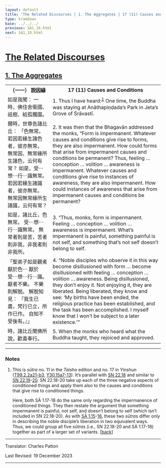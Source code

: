 ```yaml
---
layout: default
title: 'The Related Discourses | 1. The Aggregates | 17 (11) Causes and Conditions'
type: kramdown
base: ../../../
previous: SA1_16.html
next: SA1_18.html
---
```


<h1><a href='../index.html'>The Related Discourses</a></h1>
<h2><a href='index.html'>1. The Aggregates</a></h2>

<table class="trans">
  <th class='ch'>（一一） 說因縁</th>
  <th class='en'>17 (11) Causes and Conditions</th>
  <tr>
    <td class='ch' title='t99.2.2a21'>如是我聞： 一時，佛住舍衛國、祇樹、給孤獨園。</td>
    <td id='p1'>1. Thus I have heard:<sup id="ref1"><a href="#n1">1</a></sup> One time, the Buddha was staying at Anāthapiṇḍada’s Park in Jeta’s Grove of Śrāvastī.</td>
  </tr>
  <tr>
    <td class='ch' title='t99.2.2a22'>爾時，世尊告諸比丘： 「色無常。 若因若緣生諸色者，彼亦無常。 無常因、無常緣所生諸色，云何有常？ 如是，受⋯想⋯行⋯識無常。 若因若緣生諸識者，彼亦無常。 無常因無常緣所生諸識，云何有常？</td>
    <td id='p2'>2. It was then that the Bhagavān addressed the monks, “Form is impermanent. Whatever causes and conditions give rise to forms, they are also impermanent. How could forms that arise from impermanent causes and conditions be permanent? Thus, feeling … conception … volition … awareness is impermanent. Whatever causes and conditions give rise to instances of awareness, they are also impermanent. How could instances of awareness that arise from impermanent causes and conditions be permanent?</td>
  </tr>
  <tr>
    <td class='ch' title='t99.2.2a26'>如是，諸比丘，色無常。 受⋯想⋯行⋯識無常。 無常者則是苦，苦者則非我，非我者則非我所。</td>
    <td id='p3'>3. “Thus, monks, form is impermanent. Feeling … conception … volition … awareness is impermanent. What’s impermanent is painful, something painful is not self, and something that’s not self doesn’t belong to self.</td>
  </tr>
  <tr>
    <td class='ch' title='t99.2.2a21'>「聖弟子如是觀者厭於色⋯ 厭於受⋯想⋯行⋯識。 厭者不樂。 不樂則解脫。 解脫知見： 『我生已盡，梵行已立，所作已作。 自知不受後有。』」</td>
    <td id='p4'>4. “Noble disciples who observe it in this way become disillusioned with form … become disillusioned with feeling … conception … volition … awareness. Being disillusioned, they don’t enjoy it. Not enjoying it, they are liberated. Being liberated, they know and see: ‘My births have been ended, the religious practice has been established, and the task has been accomplished. I myself know that I won’t be subject to a later existence.’”</td>
  </tr>
  <tr>
    <td class='ch' title='t99.2.2b2'>時，諸比丘聞佛所說，歡喜奉行。</td>
    <td id='p5'>5. When the monks who heard what the Buddha taught, they rejoiced and approved.</td>
  </tr>
</table>

<hr/>

<h3 id="notes">Notes</h3>

<ol class="notes-list">
<li id="n1"><p>This is <em>sūtra</em> no. 11 in the <cite>Taisho</cite> edition and no. 17 in Yinshun (<a href="https://cbetaonline.dila.edu.tw/zh/T02n0099_p0002a21" target="_blank">T99.2.2a21-b3</a>, <a href="https://cbetaonline.dila.edu.tw/zh/Y30n0030_p0015a07" target="_blank">Y30.15a7-13</a>). It’s parallel with <a href="https://suttacentral.net/sn22.18" target="_blank">SN 22.18</a> and similar to <a href="https://suttacentral.net/sn22.19" target="_blank">SN 22.19</a>-<a href="https://suttacentral.net/sn22.20" target="_blank">20</a>. SN 22.18-20 take up each of the three negative aspects of conditioned things and apply them also to the causes and conditions that give rise to conditioned things.</p>
<p>Here, both SĀ 1.17-18 do the same only regarding the impermanence of conditioned things. They then restate the argument that something impermanent is painful, not self, and doesn’t belong to self (which isn’t included in SN 22.18-20). As with <a href="SA1_15.html" target="_blank">SĀ 1.15</a>-<a href="SA1_16.html" target="_blank">16</a>, these two <em>sūtra</em>s differ only in describing the noble disciple’s liberation in two equivalent ways. Thus, we could group all five <em>sūtra</em>s (i.e., SN 22.18-20 and SĀ 1.17-18) together as part of a larger set of variants. [<a href="#ref1">back</a>]</p></li>
</ol>
<hr/>

<p class="translator">Translator: Charles Patton</p>
<p class='revised'>Last Revised: 19 December 2023</p>

<hr/>